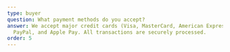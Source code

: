 ```yaml
---
type: buyer
question: What payment methods do you accept?
answer: We accept major credit cards (Visa, MasterCard, American Express),
  PayPal, and Apple Pay. All transactions are securely processed.
order: 5
---
```

